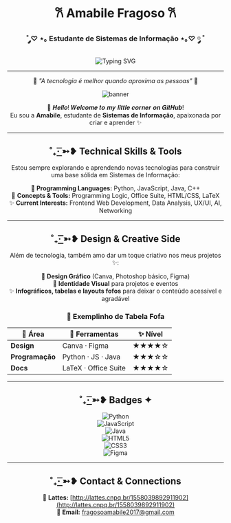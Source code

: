 <div align="center">

# 𐙚 Amabile Fragoso 𐙚   
### ˚ ༘♡ ⋆｡ Estudante de Sistemas de Informação ⋆｡♡ ༘ ˚

<img src="https://readme-typing-svg.herokuapp.com?font=Georgia&size=18&duration=2000&pause=100&color=ff8da2&center=true&vCenter=true&width=600&lines=Apaixonada+por+tecnologia+e+c%C3%B3digo;Explorando+o+universo+da+programa%C3%A7%C3%A3o;Sempre+em+busca+de+novos+desafios" alt="Typing SVG" />

---

🌸 *"A tecnologia é melhor quando aproxima as pessoas"* 🌸  

![banner](https://github.com/user-attachments/assets/643868aa-3033-4e10-b52b-7c18362ca98a)

💌 𝑯𝒆𝒍𝒍𝒐! 𝑾𝒆𝒍𝒄𝒐𝒎𝒆 𝒕𝒐 𝒎𝒚 𝒍𝒊𝒕𝒕𝒍𝒆 𝒄𝒐𝒓𝒏𝒆𝒓 𝒐𝒏 𝑮𝒊𝒕𝑯𝒖𝒃!  
Eu sou a **Amabile**, estudante de **Sistemas de Informação**, apaixonada por criar e aprender ✨  

</div>

---

<div align="center">

## ˚₊· ͟͟͞͞➳❥ Technical Skills & Tools  

Estou sempre explorando e aprendendo novas tecnologias para construir uma base sólida em Sistemas de Informação:  

🎀 **Programming Languages:** Python, JavaScript, Java, C++  
🌸 **Concepts & Tools:** Programming Logic, Office Suite, HTML/CSS, LaTeX  
✨ **Current Interests:** Frontend Web Development, Data Analysis, UX/UI, AI, Networking  

---

## ˚₊· ͟͟͞͞➳❥ Design & Creative Side  

Além de tecnologia, também amo dar um toque criativo nos meus projetos ✨:  

🎀 **Design Gráfico** (Canva, Photoshop básico, Figma)  
🌸 **Identidade Visual** para projetos e eventos  
✨ **Infográficos, tabelas e layouts fofos** para deixar o conteúdo acessível e agradável  

### 🌷 Exemplinho de Tabela Fofa  

| 🌸 Área          | 🎀 Ferramentas        | ✨ Nível |
|------------------|-----------------------|---------|
| **Design**       | Canva · Figma         | ★★★★☆  |
| **Programação**  | Python · JS · Java    | ★★★☆☆  |
| **Docs**         | LaTeX · Office Suite  | ★★★★☆  |

---

## ˚₊· ͟͟͞͞➳❥ Badges ✦  

![Python](https://img.shields.io/badge/Python-ffb6c1?style=for-the-badge&logo=python&logoColor=white)  
![JavaScript](https://img.shields.io/badge/JavaScript-fcc5d8?style=for-the-badge&logo=javascript&logoColor=black)  
![Java](https://img.shields.io/badge/Java-ff8da2?style=for-the-badge&logo=coffeescript&logoColor=white)  
![HTML5](https://img.shields.io/badge/HTML5-ffcce1?style=for-the-badge&logo=html5&logoColor=black)  
![CSS3](https://img.shields.io/badge/CSS3-ff9ecb?style=for-the-badge&logo=css3&logoColor=white)  
![Figma](https://img.shields.io/badge/Figma-ffbcd9?style=for-the-badge&logo=figma&logoColor=black)  

---

## ˚₊· ͟͟͞͞➳❥ Contact & Connections  

📖 **Lattes:** [http://lattes.cnpq.br/1558039892911902](http://lattes.cnpq.br/1558039892911902)  
💌 **Email:** fragosoamabile2017@gmail.com  

</div>
